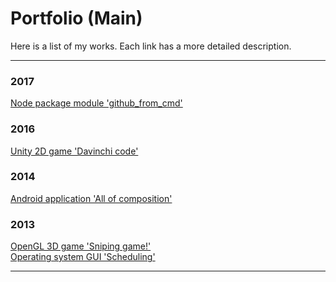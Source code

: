 Portfolio (Main)
========

Here is a list of my works. Each link has a more detailed description.

---
### 2017
[Node package module 'github_from_cmd'](https://github.com/GarlicB/github_from_cmd)

### 2016
[Unity 2D game 'Davinchi code']()

### 2014
[Android application 'All of composition'](https://github.com/GarlicB/portfolio/tree/master/2014_all_of_composition#portfolio)   

### 2013
[OpenGL 3D game 'Sniping game!']()  
[Operating system GUI 'Scheduling']()


---
